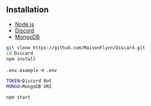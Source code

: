 ## Installation

+ [Node.js](https://nodejs.org/en/download/prebuilt-installer)
+ [Discord](https://youtu.be/gRhUL8zBc5w?si=SbKzbzkLAuBP8nUh)
+ [MongoDB](https://youtu.be/pIHvoXkwmq4?si=-CDcw9bloIBXN4dZ)

```bash
git clone https://github.com/MaisonFlynn/Discard.git
cd Discard
npm install
```

`.env.example` → `.env`

```bash
TOKEN=Discord Bot
MONGO=MongoDB URI
```

```bash
npm start
```